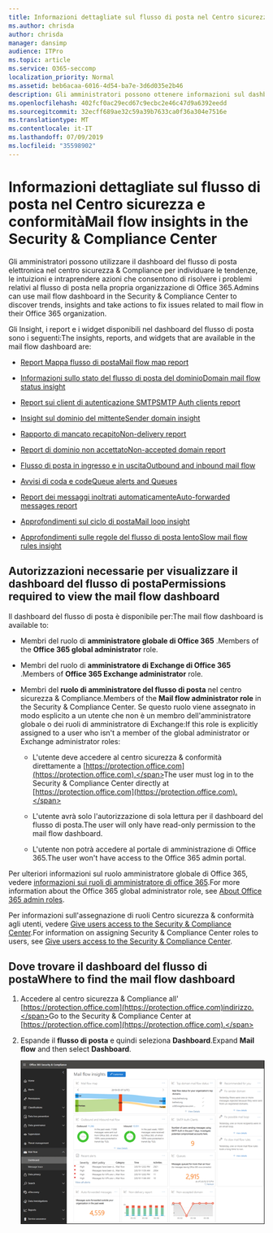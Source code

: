 ```yaml
---
title: Informazioni dettagliate sul flusso di posta nel Centro sicurezza e conformità
ms.author: chrisda
author: chrisda
manager: dansimp
audience: ITPro
ms.topic: article
ms.service: O365-seccomp
localization_priority: Normal
ms.assetid: beb6acaa-6016-4d54-ba7e-3d6d035e2b46
description: Gli amministratori possono ottenere informazioni sul dashboard del flusso di posta elettronica nel centro sicurezza & Compliance.
ms.openlocfilehash: 402fcf0ac29ecd67c9ecbc2e46c47d9a6392eedd
ms.sourcegitcommit: 32ecff689ae32c59a39b7633ca0f36a304e7516e
ms.translationtype: MT
ms.contentlocale: it-IT
ms.lasthandoff: 07/09/2019
ms.locfileid: "35598902"
---
```

# <a name="mail-flow-insights-in-the-security--compliance-center"></a><span data-ttu-id="3a076-103">Informazioni dettagliate sul flusso di posta nel Centro sicurezza e conformità</span><span class="sxs-lookup"><span data-stu-id="3a076-103">Mail flow insights in the Security & Compliance Center</span></span>

<span data-ttu-id="3a076-104">Gli amministratori possono utilizzare il dashboard del flusso di posta elettronica nel centro sicurezza & Compliance per individuare le tendenze, le intuizioni e intraprendere azioni che consentono di risolvere i problemi relativi al flusso di posta nella propria organizzazione di Office 365.</span><span class="sxs-lookup"><span data-stu-id="3a076-104">Admins can use mail flow dashboard in the Security & Compliance Center to discover trends, insights and take actions to fix issues related to mail flow in their Office 365 organization.</span></span>

<span data-ttu-id="3a076-105">Gli Insight, i report e i widget disponibili nel dashboard del flusso di posta sono i seguenti:</span><span class="sxs-lookup"><span data-stu-id="3a076-105">The insights, reports, and widgets that are available in the mail flow dashboard are:</span></span>

- [<span data-ttu-id="3a076-106">Report Mappa flusso di posta</span><span class="sxs-lookup"><span data-stu-id="3a076-106">Mail flow map report</span></span>](mfi-mail-flow-map-report.md)

- [<span data-ttu-id="3a076-107">Informazioni sullo stato del flusso di posta del dominio</span><span class="sxs-lookup"><span data-stu-id="3a076-107">Domain mail flow status insight</span></span>](mfi-domain-mail-flow-status-insight.md)

- [<span data-ttu-id="3a076-108">Report sui client di autenticazione SMTP</span><span class="sxs-lookup"><span data-stu-id="3a076-108">SMTP Auth clients report</span></span>](mfi-smtp-auth-clients-report.md)

- [<span data-ttu-id="3a076-109">Insight sul dominio del mittente</span><span class="sxs-lookup"><span data-stu-id="3a076-109">Sender domain insight</span></span>](mfi-sender-domain-insight.md)

- [<span data-ttu-id="3a076-110">Rapporto di mancato recapito</span><span class="sxs-lookup"><span data-stu-id="3a076-110">Non-delivery report</span></span>](mfi-non-delivery-report.md)

- [<span data-ttu-id="3a076-111">Report di dominio non accettato</span><span class="sxs-lookup"><span data-stu-id="3a076-111">Non-accepted domain report</span></span>](mfi-non-accepted-domain-report.md)

- [<span data-ttu-id="3a076-112">Flusso di posta in ingresso e in uscita</span><span class="sxs-lookup"><span data-stu-id="3a076-112">Outbound and inbound mail flow</span></span>](mfi-outbound-and-inbound-mail-flow.md)

- [<span data-ttu-id="3a076-113">Avvisi di coda e code</span><span class="sxs-lookup"><span data-stu-id="3a076-113">Queue alerts and Queues</span></span>](mfi-queue-alerts-and-queues.md)

- [<span data-ttu-id="3a076-114">Report dei messaggi inoltrati automaticamente</span><span class="sxs-lookup"><span data-stu-id="3a076-114">Auto-forwarded messages report</span></span>](mfi-auto-forwarded-messages-report.md)

- [<span data-ttu-id="3a076-115">Approfondimenti sul ciclo di posta</span><span class="sxs-lookup"><span data-stu-id="3a076-115">Mail loop insight</span></span>](mfi-mail-loop-insight.md)

- [<span data-ttu-id="3a076-116">Approfondimenti sulle regole del flusso di posta lento</span><span class="sxs-lookup"><span data-stu-id="3a076-116">Slow mail flow rules insight</span></span>](mfi-slow-mail-flow-rules-insight.md)

## <a name="permissions-required-to-view-the-mail-flow-dashboard"></a><span data-ttu-id="3a076-117">Autorizzazioni necessarie per visualizzare il dashboard del flusso di posta</span><span class="sxs-lookup"><span data-stu-id="3a076-117">Permissions required to view the mail flow dashboard</span></span>

<span data-ttu-id="3a076-118">Il dashboard del flusso di posta è disponibile per:</span><span class="sxs-lookup"><span data-stu-id="3a076-118">The mail flow dashboard is available to:</span></span>

- <span data-ttu-id="3a076-119">Membri del ruolo di **amministratore globale di Office 365** .</span><span class="sxs-lookup"><span data-stu-id="3a076-119">Members of the **Office 365 global administrator** role.</span></span>

- <span data-ttu-id="3a076-120">Membri del ruolo di **amministratore di Exchange di Office 365** .</span><span class="sxs-lookup"><span data-stu-id="3a076-120">Members of **Office 365 Exchange administrator** role.</span></span>

- <span data-ttu-id="3a076-121">Membri del **ruolo di amministratore del flusso di posta** nel centro sicurezza & Compliance.</span><span class="sxs-lookup"><span data-stu-id="3a076-121">Members of the **Mail flow administrator role** in the Security & Compliance Center.</span></span> <span data-ttu-id="3a076-122">Se questo ruolo viene assegnato in modo esplicito a un utente che non è un membro dell'amministratore globale o dei ruoli di amministratore di Exchange:</span><span class="sxs-lookup"><span data-stu-id="3a076-122">If this role is explicitly assigned to a user who isn't a member of the global administrator or Exchange administrator roles:</span></span>

  - <span data-ttu-id="3a076-123">L'utente deve accedere al centro sicurezza & conformità direttamente a [https://protection.office.com](https://protection.office.com).</span><span class="sxs-lookup"><span data-stu-id="3a076-123">The user must log in to the Security & Compliance Center directly at [https://protection.office.com](https://protection.office.com).</span></span>

  - <span data-ttu-id="3a076-124">L'utente avrà solo l'autorizzazione di sola lettura per il dashboard del flusso di posta.</span><span class="sxs-lookup"><span data-stu-id="3a076-124">The user will only have read-only permission to the mail flow dashboard.</span></span>

  - <span data-ttu-id="3a076-125">L'utente non potrà accedere al portale di amministrazione di Office 365.</span><span class="sxs-lookup"><span data-stu-id="3a076-125">The user won't have access to the Office 365 admin portal.</span></span>

<span data-ttu-id="3a076-126">Per ulteriori informazioni sul ruolo amministratore globale di Office 365, vedere [informazioni sui ruoli di amministratore di office 365](https://docs.microsoft.com/office365/admin/add-users/about-admin-roles).</span><span class="sxs-lookup"><span data-stu-id="3a076-126">For more information about the Office 365 global administrator role, see [About Office 365 admin roles](https://docs.microsoft.com/office365/admin/add-users/about-admin-roles).</span></span>

<span data-ttu-id="3a076-127">Per informazioni sull'assegnazione di ruoli Centro sicurezza & conformità agli utenti, vedere [Give users access to the Security & Compliance Center](https://docs.microsoft.com/office365/securitycompliance/grant-access-to-the-security-and-compliance-center).</span><span class="sxs-lookup"><span data-stu-id="3a076-127">For information on assigning Security & Compliance Center roles to users, see [Give users access to the Security & Compliance Center](https://docs.microsoft.com/office365/securitycompliance/grant-access-to-the-security-and-compliance-center).</span></span>

## <a name="where-to-find-the-mail-flow-dashboard"></a><span data-ttu-id="3a076-128">Dove trovare il dashboard del flusso di posta</span><span class="sxs-lookup"><span data-stu-id="3a076-128">Where to find the mail flow dashboard</span></span>

1. <span data-ttu-id="3a076-129">Accedere al centro sicurezza & Compliance all' [https://protection.office.com](https://protection.office.com)indirizzo.</span><span class="sxs-lookup"><span data-stu-id="3a076-129">Go to the Security & Compliance Center at [https://protection.office.com](https://protection.office.com).</span></span>

2. <span data-ttu-id="3a076-130">Espande il **flusso di posta** e quindi seleziona **Dashboard**.</span><span class="sxs-lookup"><span data-stu-id="3a076-130">Expand **Mail flow** and then select **Dashboard**.</span></span>

   ![Dashboard del flusso di posta elettronica nel centro sicurezza & conformità di Office 365](media/mail-flow-dashboard-v2.png)
